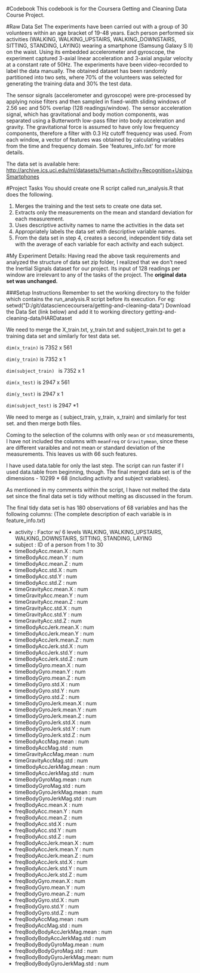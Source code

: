 #Codebook
This codebook is for the Coursera Getting and Cleaning Data Course Project.

#Raw Data Set
The experiments have been carried out with a group of 30 volunteers within an age bracket of 19-48 years. Each person performed six activities (WALKING, WALKING_UPSTAIRS, WALKING_DOWNSTAIRS, SITTING, STANDING, LAYING) wearing a smartphone (Samsung Galaxy S II) on the waist. Using its embedded accelerometer and gyroscope, the experiment captured 3-axial linear acceleration and 3-axial angular velocity at a constant rate of 50Hz. The experiments have been video-recorded to label the data manually. The obtained dataset has been randomly partitioned into two sets, where 70% of the volunteers was selected for generating the training data and 30% the test data. 

The sensor signals (accelerometer and gyroscope) were pre-processed by applying noise filters and then sampled in fixed-width sliding windows of 2.56 sec and 50% overlap (128 readings/window). The sensor acceleration signal, which has gravitational and body motion components, was separated using a Butterworth low-pass filter into body acceleration and gravity. The gravitational force is assumed to have only low frequency components, therefore a filter with 0.3 Hz cutoff frequency was used. From each window, a vector of features was obtained by calculating variables from the time and frequency domain. See 'features_info.txt' for more details. 

The data set is available here: http://archive.ics.uci.edu/ml/datasets/Human+Activity+Recognition+Using+Smartphones 

#Project Tasks
You should create one R script called run_analysis.R that does the following.

1. Merges the training and the test sets to create one data set.
2. Extracts only the measurements on the mean and standard deviation for each measurement.
3. Uses descriptive activity names to name the activities in the data set
4. Appropriately labels the data set with descriptive variable names.
5. From the data set in step 4, creates a second, independent tidy data set with the average of each variable for each activity and each subject.

#My Experiment Details:
Having read the above task requirements and analyzed the structure of data set zip folder, I realized that we don't need the Inertial Signals dataset for our project. Its input of 128 readings per window are irrelevant to any of the tasks of the project. The __original data set was unchanged.__

###Setup Instructions
Remember to set the working directory to the folder which contains the run_analysis.R script before its execution. For eg: setwd("D:/git/datasciencecoursera/getting-and-cleaning-data") Download the Data Set (link below) and add it to working directory getting-and-cleaning-data/HARDataset

We need to merge the X_train.txt, y_train.txt and subject_train.txt to get a training data set and similarly for test data set.

```dim(x_train)``` is 7352 x 561

```dim(y_train)``` is 7352 x 1

```dim(subject_train) ``` is 7352 x 1

```dim(x_test)``` is 2947 x 561

```dim(y_test)``` is 2947 x 1

```dim(subject_test)``` is 2947 *1

We need to merge as ( subject_train, y_train, x_train) and similarly for test set. and then merge both files.

Coming to the selection of the columns with only `mean` or `std` measurements, I have not included the columns with `meanFreq` or `Gravitymean`, since these are different varaibles and not mean or standard deviation of the measurements. This leaves us with 66 such features.

I have used data.table for only the last step. The script can run faster if I used data.table from beginning, though.
The final merged data set is of the dimensions - 10299 * 68 (including activity and subject variables).

As mentioned in my comments within the script, I have not melted the data set since the final data set is tidy without melting as discussed in the forum.

The final tidy data set is has 180 observations of 68 variables and has the following columns:
(The complete description of each variable is in feature_info.txt)
 * activity                    : Factor w/ 6 levels WALKING, WALKING_UPSTAIRS, WALKING_DOWNSTAIRS, SITTING, STANDING, LAYING
 * subject                     : ID of a person from 1 to 30
 * timeBodyAcc.mean.X          : num  
 * timeBodyAcc.mean.Y          : num  
 * timeBodyAcc.mean.Z          : num  
 * timeBodyAcc.std.X           : num  
 * timeBodyAcc.std.Y           : num  
 * timeBodyAcc.std.Z           : num  
 * timeGravityAcc.mean.X       : num
 * timeGravityAcc.mean.Y       : num  
 * timeGravityAcc.mean.Z       : num  
 * timeGravityAcc.std.X        : num 
 * timeGravityAcc.std.Y        : num  
 * timeGravityAcc.std.Z        : num  
 * timeBodyAccJerk.mean.X      : num  
 * timeBodyAccJerk.mean.Y      : num 
 * timeBodyAccJerk.mean.Z      : num  
 * timeBodyAccJerk.std.X       : num  
 * timeBodyAccJerk.std.Y       : num  
 * timeBodyAccJerk.std.Z       : num  
 * timeBodyGyro.mean.X         : num  
 * timeBodyGyro.mean.Y         : num  
 * timeBodyGyro.mean.Z         : num  
 * timeBodyGyro.std.X          : num  
 * timeBodyGyro.std.Y          : num  
 * timeBodyGyro.std.Z          : num  
 * timeBodyGyroJerk.mean.X     : num  
 * timeBodyGyroJerk.mean.Y     : num  
 * timeBodyGyroJerk.mean.Z     : num  
 * timeBodyGyroJerk.std.X      : num  
 * timeBodyGyroJerk.std.Y      : num  
 * timeBodyGyroJerk.std.Z      : num  
 * timeBodyAccMag.mean         : num  
 * timeBodyAccMag.std          : num  
 * timeGravityAccMag.mean      : num  
 * timeGravityAccMag.std       : num  
 * timeBodyAccJerkMag.mean     : num  
 * timeBodyAccJerkMag.std      : num  
 * timeBodyGyroMag.mean        : num  
 * timeBodyGyroMag.std         : num  
 * timeBodyGyroJerkMag.mean    : num  
 * timeBodyGyroJerkMag.std     : num  
 * freqBodyAcc.mean.X          : num  
 * freqBodyAcc.mean.Y          : num  
 * freqBodyAcc.mean.Z          : num  
 * freqBodyAcc.std.X           : num  
 * freqBodyAcc.std.Y           : num  
 * freqBodyAcc.std.Z           : num  
 * freqBodyAccJerk.mean.X      : num  
 * freqBodyAccJerk.mean.Y      : num  
 * freqBodyAccJerk.mean.Z      : num  
 * freqBodyAccJerk.std.X       : num  
 * freqBodyAccJerk.std.Y       : num  
 * freqBodyAccJerk.std.Z       : num  
 * freqBodyGyro.mean.X         : num  
 * freqBodyGyro.mean.Y         : num  
 * freqBodyGyro.mean.Z         : num  
 * freqBodyGyro.std.X          : num  
 * freqBodyGyro.std.Y          : num  
 * freqBodyGyro.std.Z          : num  
 * freqBodyAccMag.mean         : num  
 * freqBodyAccMag.std          : num  
 * freqBodyBodyAccJerkMag.mean : num  
 * freqBodyBodyAccJerkMag.std  : num  
 * freqBodyBodyGyroMag.mean    : num  
 * freqBodyBodyGyroMag.std     : num  
 * freqBodyBodyGyroJerkMag.mean: num  
 * freqBodyBodyGyroJerkMag.std : num  



